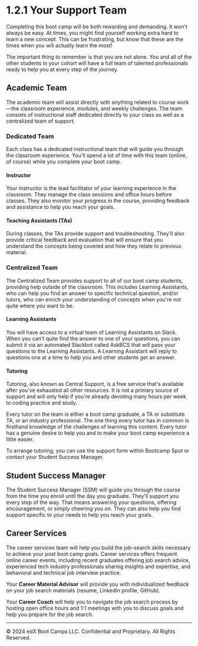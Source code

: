# 1.2.1 Your Support Team
Completing this boot camp will be both rewarding and demanding. It won't always be easy. At times, you might find yourself working extra hard to learn a new concept. This can be frustrating, but know that these are the times when you will actually learn the most!

The important thing to remember is that you are not alone. You and all of the other students in your cohort will have a full team of talented professionals ready to help you at every step of the journey.

## Academic Team
The academic team will assist directly with anything related to course work—the classroom experience, modules, and weekly challenges. The team consists of instructional staff dedicated directly to your class as well as a centralized team of support.

### Dedicated Team
Each class has a dedicated instructional team that will guide you through the classroom experience. You'll spend a lot of time with this team (online, of course) while you complete your boot camp.

#### Instructor
Your instructor is the lead facilitator of your learning experience in the classroom. They manage the class sessions and office hours before classes. They also monitor your progress in the course, providing feedback and assistance to help you reach your goals.

#### Teaching Assistants (TAs)
During classes, the TAs provide support and troubleshooting. They'll also provide critical feedback and evaluation that will ensure that you understand the concepts being covered and how they relate to previous material.

### Centralized Team
The Centralized Team provides support to all of our boot camp students, providing help outside of the classroom. This includes Learning Assistants, who can help you find an answer to specific technical question, and/or tutors, who can enrich your understanding of concepts when you're not quite where you want to be.

#### Learning Assistants
You will have access to a virtual team of Learning Assistants on Slack. When you can't quite find the answer to one of your questions, you can submit it via an automated Slackbot called AskBCS that will pass your questions to the Learning Assistants. A Learning Assistant will reply to questions one at a time to help you and other students get an answer.

#### Tutoring
Tutoring, also known as Central Support, is a free service that's available after you've exhausted all other resources. It is not a primary source of support and will only help if you're already devoting many hours per week to coding practice and study.

Every tutor on the team is either a boot camp graduate, a TA or substitute TA, or an industry professional. The one thing every tutor has in common is firsthand knowledge of the challenges of learning this content. Every tutor has a genuine desire to help you and to make your boot camp experience a little easier.

To arrange tutoring, you can use the support form within Bootcamp Spot or contact your Student Success Manager.

## Student Success Manager
The Student Success Manager (SSM) will guide you through the course from the time you enroll until the day you graduate. They'll support you every step of the way. That means answering your questions, offering encouragement, or simply cheering you on. They can also help you find support specific to your needs to help you reach your goals.

## Career Services
The career services team will help you build the job-search skills necessary to achieve your post boot camp goals. Career services offers frequent online career events, including recent graduates offering job search advice, experienced tech industry professionals sharing insights and expertise, and behavioral and technical job interview practice.

Your **Career Material Advisor** will provide you with individualized feedback on your job search materials (resume, LinkedIn profile, GitHub).

Your **Career Coach** will help you to navigate the job search process by hosting open office hours and 1:1 meetings with you to discuss goals and help you prepare for the job search.

---
© 2024 edX Boot Camps LLC. Confidential and Proprietary. All Rights Reserved.